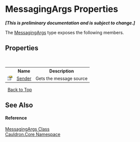 # MessagingArgs Properties
 _**\[This is preliminary documentation and is subject to change.\]**_

The <a href="T_Cauldron_Core_MessagingArgs">MessagingArgs</a> type exposes the following members.


## Properties
&nbsp;<table><tr><th></th><th>Name</th><th>Description</th></tr><tr><td>![Public property](media/pubproperty.gif "Public property")</td><td><a href="P_Cauldron_Core_MessagingArgs_Sender">Sender</a></td><td>
Gets the message source</td></tr></table>&nbsp;
<a href="#messagingargs-properties">Back to Top</a>

## See Also


#### Reference
<a href="T_Cauldron_Core_MessagingArgs">MessagingArgs Class</a><br /><a href="N_Cauldron_Core">Cauldron.Core Namespace</a><br />